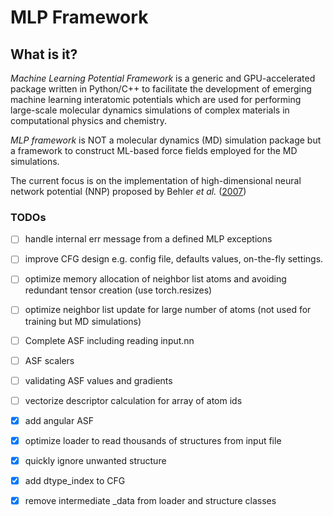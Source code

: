 # MLP Framework

## What is it?
_Machine Learning Potential Framework_ is a generic and GPU-accelerated package written in Python/C++ to facilitate the development of emerging machine learning interatomic potentials which are used for performing large-scale molecular dynamics simulations of complex materials in computational physics and chemistry. 
 
<!--  -->
_MLP framework_ is NOT a molecular dynamics (MD) simulation package but a framework to construct ML-based force fields employed for the MD simulations.

<!--  -->
The current focus is on the implementation of high-dimensional neural network potential (NNP) proposed by Behler _et al._ ([2007](https://journals.aps.org/prl/abstract/10.1103/PhysRevLett.98.146401))


### TODOs
- [ ] handle internal err message from a defined MLP exceptions
- [ ] improve CFG design e.g. config file, defaults values, on-the-fly settings.
- [ ] optimize memory allocation of neighbor list atoms and avoiding redundant tensor creation (use torch.resizes)
- [ ] optimize neighbor list update for large number of atoms (not used for training but MD simulations)
- [ ] Complete ASF including reading input.nn 
- [ ] ASF scalers
- [ ] validating ASF values and gradients
- [ ] vectorize descriptor calculation for array of atom ids
- [x] add angular ASF
- [x] optimize loader to read thousands of structures from input file
- [x] quickly ignore unwanted structure  
- [x] add dtype_index to CFG
- [x] remove intermediate _data from loader and structure classes



